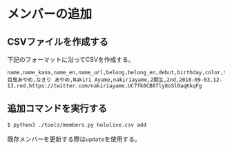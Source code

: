 # メンバーの追加
## CSVファイルを作成する
下記のフォーマットに沿ってCSVを作成する。  
```csv:hololive.csv
name,name_kana,name_en,name_url,belong,belong_en,debut,birthday,color,twitter,youtube_id
百鬼あやめ,なきり あやめ,Nakiri Ayame,nakiriayame,2期生,2nd,2018-09-03,12-13,red,https://twitter.com/nakiriayame,UC7fk0CB07ly8oSl0aqKkqFg
```

## 追加コマンドを実行する
```bash
$ python3 ./tools/members.py hololive.csv add
```
既存メンバーを更新する際は`update`を使用する。